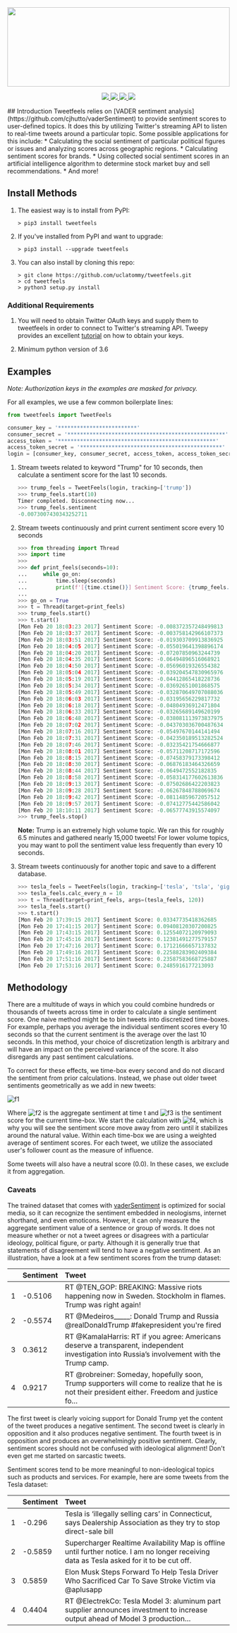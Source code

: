 <image src="https://uclatommy.github.io/tweetfeels/images/tweetfeels.svg" width="100%" height="180">
<p align="center">
<a href="https://travis-ci.org/uclatommy/tweetfeels">
    <image src="https://travis-ci.org/uclatommy/tweetfeels.svg?branch=master">
</a>
<a href="https://github.com/uclatommy/tweetfeels/issues">
     <img src="https://img.shields.io/github/issues/uclatommy/tweetfeels.svg">
</a>
<a href="https://www.python.org/">
     <img src="https://img.shields.io/badge/python-3.6%2B-blue.svg">
</a>
<a href="https://www.clahub.com/agreements/uclatommy/tweetfeels">
     <img src="https://img.shields.io/badge/CLA-open-brightgreen.svg">
</a>
</p>
## Introduction
Tweetfeels relies on [VADER sentiment analysis](https://github.com/cjhutto/vaderSentiment) to provide sentiment scores to user-defined topics. It does this by utilizing Twitter's streaming API to listen to real-time tweets around a particular topic. Some possible applications for this include:
* Calculating the social sentiment of particular political figures or issues and analyzing scores across geographic regions.
* Calculating sentiment scores for brands.
* Using collected social sentiment scores in an artificial intelligence algorithm to determine stock market buy and sell recommendations.
* And more!

## Install Methods
1. The easiest way is to install from PyPI:
    ```
    > pip3 install tweetfeels
    ```

2. If you've installed from PyPI and want to upgrade:
    ```
    > pip3 install --upgrade tweetfeels
    ```

3. You can also install by cloning this repo:
    ```
    > git clone https://github.com/uclatommy/tweetfeels.git
    > cd tweetfeels
    > python3 setup.py install
    ```

### Additional Requirements
1. You will need to obtain Twitter OAuth keys and supply them to tweetfeels in order to connect to Twitter's streaming API. Tweepy provides an excellent [tutorial](http://tweepy.readthedocs.io/en/v3.5.0/auth_tutorial.html#auth-tutorial) on how to obtain your keys.

2. Minimum python version of 3.6

## Examples
*Note: Authorization keys in the examples are masked for privacy.*

For all examples, we use a few common boilerplate lines:
```python
from tweetfeels import TweetFeels

consumer_key = '*************************'
consumer_secret = '**************************************************'
access_token = '**************************************************'
access_token_secret = '*********************************************'
login = [consumer_key, consumer_secret, access_token, access_token_secret]
```

1. Stream tweets related to keyword "Trump" for 10 seconds, then calculate a sentiment score for the last 10 seconds.
    ```python
    >>> trump_feels = TweetFeels(login, tracking=['trump'])
    >>> trump_feels.start(10)
    Timer completed. Disconnecting now...
    >>> trump_feels.sentiment
    -0.0073007430343252711
    ```

2. Stream tweets continuously and print current sentiment score every 10 seconds
    ```python
    >>> from threading import Thread
    >>> import time
    >>>
    >>> def print_feels(seconds=10):
    ...     while go_on:
    ...         time.sleep(seconds)
    ...         print(f'[{time.ctime()}] Sentiment Score: {trump_feels.sentiment}')
    ...
    >>> go_on = True
    >>> t = Thread(target=print_feels)
    >>> trump_feels.start()
    >>> t.start()
    [Mon Feb 20 18:03:23 2017] Sentiment Score: -0.008372357248499813
    [Mon Feb 20 18:03:37 2017] Sentiment Score: -0.003758142966107373
    [Mon Feb 20 18:03:51 2017] Sentiment Score: -0.019303709913836925
    [Mon Feb 20 18:04:05 2017] Sentiment Score: -0.055019641398896174
    [Mon Feb 20 18:04:20 2017] Sentiment Score: -0.07207850963244739
    [Mon Feb 20 18:04:35 2017] Sentiment Score: -0.06494896516068921
    [Mon Feb 20 18:04:50 2017] Sentiment Score: -0.05696019326554382
    [Mon Feb 20 18:05:04 2017] Sentiment Score: -0.039204547830965976
    [Mon Feb 20 18:05:19 2017] Sentiment Score: -0.04412865418228736
    [Mon Feb 20 18:05:34 2017] Sentiment Score: -0.03692651001868575
    [Mon Feb 20 18:05:49 2017] Sentiment Score: -0.032870649707088036
    [Mon Feb 20 18:06:03 2017] Sentiment Score: -0.03195656229817732
    [Mon Feb 20 18:06:18 2017] Sentiment Score: -0.04804936912471804
    [Mon Feb 20 18:06:33 2017] Sentiment Score: -0.03265689149620199
    [Mon Feb 20 18:06:48 2017] Sentiment Score: -0.038081113973837975
    [Mon Feb 20 18:07:02 2017] Sentiment Score: -0.043703036700487634
    [Mon Feb 20 18:07:16 2017] Sentiment Score: -0.05497670144141494
    [Mon Feb 20 18:07:31 2017] Sentiment Score: -0.042350189513282524
    [Mon Feb 20 18:07:46 2017] Sentiment Score: -0.03235421754666877
    [Mon Feb 20 18:08:01 2017] Sentiment Score: -0.05711208717172596
    [Mon Feb 20 18:08:15 2017] Sentiment Score: -0.07458379173398412
    [Mon Feb 20 18:08:30 2017] Sentiment Score: -0.06876183464326659
    [Mon Feb 20 18:08:44 2017] Sentiment Score: -0.0649472552182835
    [Mon Feb 20 18:08:58 2017] Sentiment Score: -0.058314177602613836
    [Mon Feb 20 18:09:13 2017] Sentiment Score: -0.07502686422203823
    [Mon Feb 20 18:09:28 2017] Sentiment Score: -0.06267848788069674
    [Mon Feb 20 18:09:42 2017] Sentiment Score: -0.08114859672057512
    [Mon Feb 20 18:09:57 2017] Sentiment Score: -0.07412775442586042
    [Mon Feb 20 18:10:11 2017] Sentiment Score: -0.06577743915574097
    >>> trump_feels.stop()
    ```
    **Note:** Trump is an extremely high volume topic. We ran this for roughly 6.5 minutes and gathered nearly 15,000 tweets! For lower volume topics, you may want to poll the sentiment value less frequently than every 10 seconds.

3. Stream tweets continuously for another topic and save to a different database.
    ```python
    >>> tesla_feels = TweetFeels(login, tracking=['tesla', 'tsla', 'gigafactory', 'elonmusk'], db='tesla.sqlite')
    >>> tesla_feels.calc_every_n = 10
    >>> t = Thread(target=print_feels, args=(tesla_feels, 120))
    >>> tesla_feels.start()
    >>> t.start()
    [Mon Feb 20 17:39:15 2017] Sentiment Score: 0.03347735418362685
    [Mon Feb 20 17:41:15 2017] Sentiment Score: 0.09408120307200825
    [Mon Feb 20 17:43:15 2017] Sentiment Score: 0.12554072120979093
    [Mon Feb 20 17:45:16 2017] Sentiment Score: 0.12381491277579157
    [Mon Feb 20 17:47:16 2017] Sentiment Score: 0.17121666657137832
    [Mon Feb 20 17:49:16 2017] Sentiment Score: 0.22588283902409384
    [Mon Feb 20 17:51:16 2017] Sentiment Score: 0.23587583668725887
    [Mon Feb 20 17:53:16 2017] Sentiment Score: 0.2485916177213093
    ```

## Methodology
There are a multitude of ways in which you could combine hundreds or thousands of tweets across time in order to calculate a single sentiment score. One naive method might be to bin tweets into discretized time-boxes. For example, perhaps you average the individual sentiment scores every 10 seconds so that the current sentiment is the average over the last 10 seconds. In this method, your choice of discretization length is arbitrary and will have an impact on the perceived variance of the score. It also disregards any past sentiment calculations.

To correct for these effects, we time-box every second and do not discard the sentiment from prior calculations. Instead, we phase out older tweet sentiments geometrically as we add in new tweets:

![f1]

Where ![f2] is the aggregate sentiment at time t and ![f3] is the sentiment score for the current time-box. We start the calculation with ![f4], which is why you will see the sentiment score move away from zero until it stabilizes around the natural value. Within each time-box we are using a weighted average of sentiment scores. For each tweet, we utilize the associated user's follower count as the measure of influence.

Some tweets will also have a neutral score (0.0). In these cases, we exclude it from aggregation.

[f1]: http://chart.apis.google.com/chart?cht=tx&chl=S_{t}=0.99S_{t-1}%2B0.01s_t
[f2]: http://chart.apis.google.com/chart?cht=tx&chl=S_t
[f3]: http://chart.apis.google.com/chart?cht=tx&chl=s_t
[f4]: http://chart.apis.google.com/chart?cht=tx&chl=S_0=0

### Caveats
The trained dataset that comes with [vaderSentiment](https://github.com/cjhutto/vaderSentiment) is optimized for social media, so it can recognize the sentiment embedded in neologisms, internet shorthand, and even emoticons. However, it can only measure the aggregate sentiment value of a sentence or group of words. It does not measure whether or not a tweet agrees or disagrees with a particular ideology, political figure, or party. Although it is generally true that statements of disagreement will tend to have a negative sentiment. As an illustration, have a look at a few sentiment scores from the trump dataset:

| | Sentiment | Tweet |
| :---: | :--- | :--- |
| 1 | -0.5106 | RT @TEN_GOP: BREAKING: Massive riots happening now in Sweden. Stockholm in flames. Trump was right again! |
| 2 | -0.5574 | RT @Medeiros_____: Donald Trump and Russia @realDonaldTrump  #fakepresident  you're  fired |
| 3 | 0.3612 | RT @KamalaHarris: RT if you agree: Americans deserve a transparent, independent investigation into Russia’s involvement with the Trump camp. |
| 4 | 0.9217 | RT @robreiner: Someday, hopefully soon, Trump supporters will come to realize that he is not their president either. Freedom and justice fo… |

The first tweet is clearly voicing support for Donald Trump yet the content of the tweet produces a negative sentiment. The second tweet is clearly in opposition and it also produces negative sentiment. The fourth tweet is in opposition and produces an overwhelmingly positive sentiment. Clearly, sentiment scores should not be confused with ideological alignment! Don't even get me started on sarcastic tweets.

Sentiment scores tend to be more meaningful to non-ideological topics such as products and services. For example, here are some tweets from the Tesla dataset:

| | Sentiment | Tweet |
| :---: | :--- | :--- |
| 1 | -0.296 | Tesla is ‘illegally selling cars’ in Connecticut, says Dealership Association as they try to stop direct-sale bill |
| 2 | -0.5859 | Supercharger Realtime Availability Map is offline until further notice. I am no longer receiving data as Tesla asked for it to be cut off. |
| 3 | 0.5859 | Elon Musk Steps Forward To Help Tesla Driver Who Sacrificed Car To Save Stroke Victim via @aplusapp |
| 4 | 0.4404 | RT @ElectrekCo: Tesla Model 3: aluminum part supplier announces investment to increase output ahead of Model 3 production…  |
